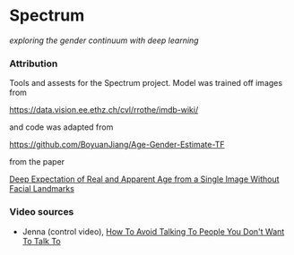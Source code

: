 # Spectrum
_exploring the gender continuum with deep learning_

### Attribution

Tools and assests for the Spectrum project. Model was trained off images from

https://data.vision.ee.ethz.ch/cvl/rrothe/imdb-wiki/

and code was adapted from

https://github.com/BoyuanJiang/Age-Gender-Estimate-TF

from the paper

[Deep Expectation of Real and Apparent Age from a Single Image Without Facial Landmarks](https://link.springer.com/article/10.1007/s11263-016-0940-3)

### Video sources

+ Jenna (control video), [How To Avoid Talking To People You Don't Want To Talk To](https://www.youtube.com/watch?v=8wRXa971Xw0)